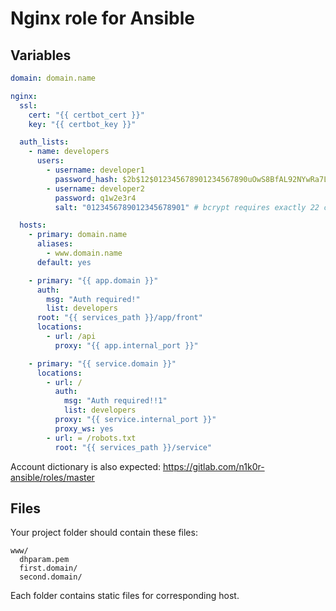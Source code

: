 # Nginx role for Ansible

## Variables

```yaml
domain: domain.name

nginx:
  ssl:
    cert: "{{ certbot_cert }}"
    key: "{{ certbot_key }}"

  auth_lists:
    - name: developers
      users:
        - username: developer1
          password_hash: $2b$12$012345678901234567890uOwS8BfAL92NYwRa7Ld2G.qrpL9qOR.S
        - username: developer2
          password: q1w2e3r4
          salt: "0123456789012345678901" # bcrypt requires exactly 22 chars for salt

  hosts:
    - primary: domain.name
      aliases:
        - www.domain.name
      default: yes

    - primary: "{{ app.domain }}"
      auth:
        msg: "Auth required!"
        list: developers
      root: "{{ services_path }}/app/front"
      locations:
        - url: /api
          proxy: "{{ app.internal_port }}"

    - primary: "{{ service.domain }}"
      locations:
        - url: /
          auth:
            msg: "Auth required!!1"
            list: developers
          proxy: "{{ service.internal_port }}"
          proxy_ws: yes
        - url: = /robots.txt
          root: "{{ services_path }}/service"
```

Account dictionary is also expected: https://gitlab.com/n1k0r-ansible/roles/master

## Files

Your project folder should contain these files:

```
www/
  dhparam.pem
  first.domain/
  second.domain/
```

Each folder contains static files for corresponding host.
